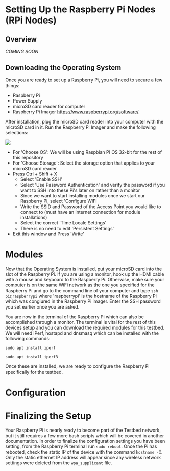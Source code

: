 # Setting Up the Raspberry Pi Nodes (RPi Nodes)
## Overview
_COMING SOON_


## Downloading the Operating System
Once you are ready to set up a Raspberry Pi, you will need to secure a few things:
* Raspberry Pi
* Power Supply 
* microSD card reader for computer
* Raspberry Pi Imager https://www.raspberrypi.org/software/ 

After installation, plug the microSD card reader into your computer with the microSD card in it. Run the Raspberry Pi Imager and make the following selections:

![](/Documentation/Images/rpi_imager.png)

* For 'Choose OS': We will be using Raspbian PI OS 32-bit for the rest of this repository 
* For 'Choose Storage': Select the storage option that applies to your microSD card reader 
* Press Ctrl + Shift + X 
  * Select 'Enable SSH'
  *  Select 'Use Password Authentication' and verify the password if you want to SSH into these Pi's later on rather than a monitor 
  *  Since we want to start installing modules once we start our Raspberry Pi, select 'Configure WiFi
    * Write the SSID and Password of the Access Point you would like to connect to (must have an internet connection for module installations)
  * Select the correct 'Time Locale Settings'
  * There is no need to edit 'Persistent Settings' 
* Exit this window and Press 'Write' 

# Modules 
Now that the Operating System is installed, put your microSD card into the slot of the Raspberry Pi. If you are using a monitor, hook up the HDMI cable with a mouse and keyboard to the Raspberry Pi. Otherwise, make sure your computer is on the same WiFi network as the one you specified for the Raspberry Pi and go to the command line of your computer and type
`ssh pi@raspberrypi` where 'raspberrypi' is the hostname of the Raspberry Pi which was congiured in the Raspberry Pi imager. Enter the SSH password you set earlier once you are asked. 

You are now in the terminal of the Raspberry Pi which can also be accomplished through a monitor. The terminal is vital for the rest of this devices setup and you can download the required modules for this testbed. We will need iPerf, hostapd and dnsmasq which can be installed with the following commands:

`sudo apt install iperf`

`sudo apt install iperf3`

Once these are installed, we are ready to configure the Raspberry Pi specifically for the testbed. 



# Configuration 





# Finalizing the Setup 
Your Raspberry Pi is nearly ready to become part of the Testbed network, but it still requires a few more bash scripts which will be covered in another documentation. In order to finalize the configuration settings you have been setting, from the Raspberry Pi terminal run `sudo reboot`. Once the Pi has rebooted, check the static IP of the device with the command `hostname -I`. Only the static ethernet IP address will appear since any wireless network settings were deleted from the `wpa_supplicant` file. 

